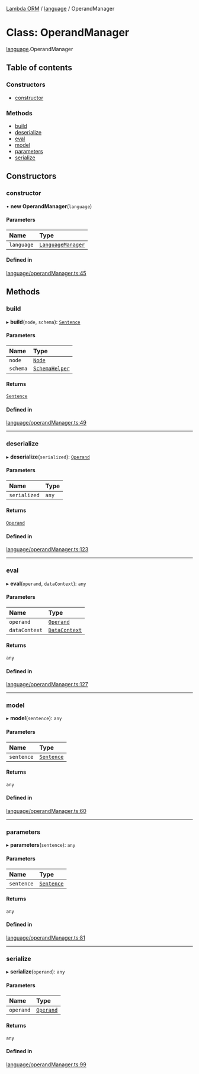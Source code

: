 [Lambda ORM](../README.md) / [language](../modules/language.md) / OperandManager

# Class: OperandManager

[language](../modules/language.md).OperandManager

## Table of contents

### Constructors

- [constructor](language.OperandManager.md#constructor)

### Methods

- [build](language.OperandManager.md#build)
- [deserialize](language.OperandManager.md#deserialize)
- [eval](language.OperandManager.md#eval)
- [model](language.OperandManager.md#model)
- [parameters](language.OperandManager.md#parameters)
- [serialize](language.OperandManager.md#serialize)

## Constructors

### constructor

• **new OperandManager**(`language`)

#### Parameters

| Name | Type |
| :------ | :------ |
| `language` | [`LanguageManager`](language.LanguageManager.md) |

#### Defined in

[language/operandManager.ts:45](https://github.com/FlavioLionelRita/lambda-orm/blob/5fe00b8/src/orm/language/operandManager.ts#L45)

## Methods

### build

▸ **build**(`node`, `schema`): [`Sentence`](language.Sentence.md)

#### Parameters

| Name | Type |
| :------ | :------ |
| `node` | [`Node`](parser.Node.md) |
| `schema` | [`SchemaHelper`](manager.SchemaHelper.md) |

#### Returns

[`Sentence`](language.Sentence.md)

#### Defined in

[language/operandManager.ts:49](https://github.com/FlavioLionelRita/lambda-orm/blob/5fe00b8/src/orm/language/operandManager.ts#L49)

___

### deserialize

▸ **deserialize**(`serialized`): [`Operand`](language.Operand.md)

#### Parameters

| Name | Type |
| :------ | :------ |
| `serialized` | `any` |

#### Returns

[`Operand`](language.Operand.md)

#### Defined in

[language/operandManager.ts:123](https://github.com/FlavioLionelRita/lambda-orm/blob/5fe00b8/src/orm/language/operandManager.ts#L123)

___

### eval

▸ **eval**(`operand`, `dataContext`): `any`

#### Parameters

| Name | Type |
| :------ | :------ |
| `operand` | [`Operand`](language.Operand.md) |
| `dataContext` | [`DataContext`](model.DataContext.md) |

#### Returns

`any`

#### Defined in

[language/operandManager.ts:127](https://github.com/FlavioLionelRita/lambda-orm/blob/5fe00b8/src/orm/language/operandManager.ts#L127)

___

### model

▸ **model**(`sentence`): `any`

#### Parameters

| Name | Type |
| :------ | :------ |
| `sentence` | [`Sentence`](language.Sentence.md) |

#### Returns

`any`

#### Defined in

[language/operandManager.ts:60](https://github.com/FlavioLionelRita/lambda-orm/blob/5fe00b8/src/orm/language/operandManager.ts#L60)

___

### parameters

▸ **parameters**(`sentence`): `any`

#### Parameters

| Name | Type |
| :------ | :------ |
| `sentence` | [`Sentence`](language.Sentence.md) |

#### Returns

`any`

#### Defined in

[language/operandManager.ts:81](https://github.com/FlavioLionelRita/lambda-orm/blob/5fe00b8/src/orm/language/operandManager.ts#L81)

___

### serialize

▸ **serialize**(`operand`): `any`

#### Parameters

| Name | Type |
| :------ | :------ |
| `operand` | [`Operand`](language.Operand.md) |

#### Returns

`any`

#### Defined in

[language/operandManager.ts:99](https://github.com/FlavioLionelRita/lambda-orm/blob/5fe00b8/src/orm/language/operandManager.ts#L99)
